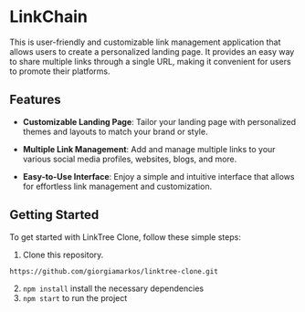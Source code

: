 # LinkChain

This is user-friendly and customizable link management application that allows users to create a personalized landing page. It provides an easy way to share multiple links through a single URL, making it convenient for users to promote their platforms.

## Features

- **Customizable Landing Page**: Tailor your landing page with personalized themes and layouts to match your brand or style.

- **Multiple Link Management**: Add and manage multiple links to your various social media profiles, websites, blogs, and more.

- **Easy-to-Use Interface**: Enjoy a simple and intuitive interface that allows for effortless link management and customization.


## Getting Started

To get started with LinkTree Clone, follow these simple steps:

1.  Clone this repository.
   ```sh
https://github.com/giorgiamarkos/linktree-clone.git 
```

2. `npm install` install the necessary dependencies
3. `npm start` to run the project
